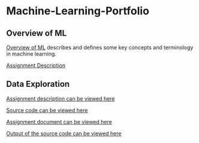 # Machine-Learning-Portfolio

## Overview of ML

[Overview of ML](https://github.com/d-park7/Machine-Learning-Portfolio/blob/main/Overview_of_ML.pdf) describes and defines some key concepts and terminology in machine learning.

[Assignment Description](https://github.com/d-park7/Machine-Learning-Portfolio/blob/main/Portfolio_Component_0%20_Set_Up(1).pdf)


## Data Exploration

[Assignment description can be viewed here](https://github.com/d-park7/Machine-Learning-Portfolio/blob/main/Portfolio%20Component%201%20-%20Data%20Exploration.pdf)


[Source code can be viewed here](https://github.com/d-park7/Machine-Learning-Portfolio/blob/main/Source.cpp)

[Assignment document can be viewed here](https://github.com/d-park7/Machine-Learning-Portfolio/blob/main/data_eploration.txt)

[Output of the source code can be viewed here](https://github.com/d-park7/Machine-Learning-Portfolio/blob/main/Output.JPG)

